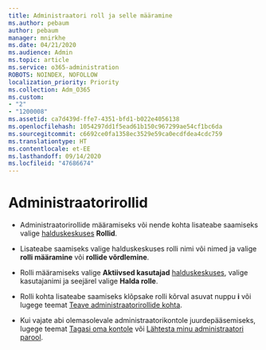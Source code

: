 ```yaml
---
title: Administraatori roll ja selle määramine
ms.author: pebaum
author: pebaum
manager: mnirkhe
ms.date: 04/21/2020
ms.audience: Admin
ms.topic: article
ms.service: o365-administration
ROBOTS: NOINDEX, NOFOLLOW
localization_priority: Priority
ms.collection: Adm_O365
ms.custom:
- "2"
- "1200008"
ms.assetid: ca7d439d-ffe7-4351-bfd1-b022e4056138
ms.openlocfilehash: 1054297dd1f5ead61b150c967299ae54cf1bc6da
ms.sourcegitcommit: c6692ce0fa1358ec3529e59ca0ecdfdea4cdc759
ms.translationtype: HT
ms.contentlocale: et-EE
ms.lasthandoff: 09/14/2020
ms.locfileid: "47686674"
---
```

# <a name="admin-roles"></a>Administraatorirollid

- Administraatorirollide määramiseks või nende kohta lisateabe saamiseks valige [halduskeskuses](https://admin.microsoft.com/Adminportal/Home#/roles) **Rollid**.

- Lisateabe saamiseks valige halduskeskuses rolli nimi või nimed ja valige **rolli määramine** või **rollide võrdlemine**.

- Rolli määramiseks valige **Aktiivsed kasutajad** [halduskeskuses](https://admin.microsoft.com/Adminportal/Home#/users), valige kasutajanimi ja seejärel valige  **Halda rolle**.

- Rolli kohta lisateabe saamiseks klõpsake rolli kõrval asuvat nuppu **i** või lugege teemat [Teave administraatorirollide kohta](https://docs.microsoft.com/microsoft-365/admin/add-users/about-admin-roles).

- Kui vajate abi olemasolevale administraatorikontole juurdepääsemiseks, lugege teemat [Tagasi oma kontole](https://passwordreset.microsoftonline.com/) või [Lähtesta minu administraatori parool](https://docs.microsoft.com/microsoft-365/admin/add-users/reset-passwords#reset-my-admin-password).
